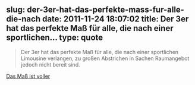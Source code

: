 slug: der-3er-hat-das-perfekte-mass-fur-alle-die-nach
date: 2011-11-24 18:07:02
title: Der 3er hat das perfekte Maß für alle, die nach einer sportlichen...
type: quote
---

> Der 3er hat das perfekte Maß für alle, die nach einer sportlichen Limousine verlangen, zu großen Abstrichen in Sachen Raumangebot jedoch nicht bereit sind.

[Das Maß ist voller](http://www.faz.net/aktuell/technik-motor/auto-verkehr/neuer-3er-bmw-das-mass-ist-voller-11536174.html)
